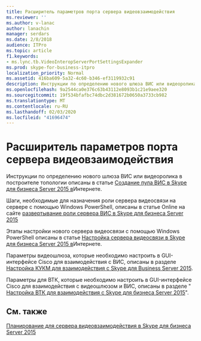 ```yaml
---
title: Расширитель параметров порта сервера видеовзаимодействия
ms.reviewer: ''
ms.author: v-lanac
author: lanachin
manager: serdars
ms.date: 2/8/2018
audience: ITPro
ms.topic: article
f1.keywords:
- ms.lync.tb.VideoInteropServerPortSettingsExpander
ms.prod: skype-for-business-itpro
localization_priority: Normal
ms.assetid: 416ba609-5a32-4c60-b346-ef3119932c91
description: Инструкции по определению нового шлюза ВИС или видеоролика в построителе топологии описаны в статье Создание пула ВИС в Skype для бизнеса Server 2015 в Интернете.
ms.openlocfilehash: 9a2544ca0e376c63b43112e8093b1c21e9aee320
ms.sourcegitcommit: 19f534bfafbc74dbc2d381672b0650a3733cb982
ms.translationtype: MT
ms.contentlocale: ru-RU
ms.lasthandoff: 02/03/2020
ms.locfileid: "41696474"
---
```

# <a name="video-interop-server-port-settings-expander"></a>Расширитель параметров порта сервера видеовзаимодействия
 
Инструкции по определению нового шлюза ВИС или видеоролика в построителе топологии описаны в статье [Создание пула ВИС в Skype для бизнеса Server 2015 в](../../deploy/deploy-video-interop-server/create-a-vis-pool.md)Интернете.
  
Шаги, необходимые для назначения роли сервера видеосвязи на сервере с помощью Windows PowerShell, описаны в статье Online на сайте [развертывание роли сервера ВИС в Skype для бизнеса Server 2015](../../deploy/deploy-video-interop-server/deploy-the-vis-server-role.md)
  
Этапы настройки нового сервера видеосвязи с помощью Windows PowerShell описаны в статье [Настройка сервера видеосвязи в Skype для бизнеса Server 2015 в](../../deploy/deploy-video-interop-server/configure-the-vis.md)Интернете.
  
 Параметры видеошлюза, которые необходимо настроить в GUI-интерфейсе Cisco для взаимодействия с ВИС, описаны в разделе [Настройка КУКМ для взаимодействия с Skype для Business Server 2015](../../deploy/deploy-video-interop-server/configure-cucm-for-interoperation.md).
  
 Параметры для ВТК, которые необходимо настроить в GUI-интерфейсе Cisco для взаимодействия с видеошлюзом и ВИС, описаны в разделе " [Настройка ВТК для взаимодействия с Skype для бизнеса Server 2015](../../deploy/deploy-video-interop-server/configure-a-vtc-for-interoperation.md)".
  
## <a name="see-also"></a>См. также

[Планирование для сервера видеовзаимодействия в Skype для бизнеса Server 2015](../../plan-your-deployment/video-interop-server.md)
